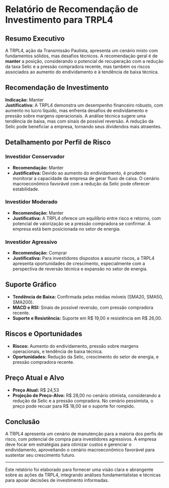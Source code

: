 # Relatório de Recomendação de Investimento para TRPL4

## Resumo Executivo
A TRPL4, ação da Transmissão Paulista, apresenta um cenário misto com fundamentos sólidos, mas desafios técnicos. A recomendação geral é de **manter** a posição, considerando o potencial de recuperação com a redução da taxa Selic e a pressão compradora recente, mas também os riscos associados ao aumento do endividamento e à tendência de baixa técnica.

## Recomendação de Investimento
**Indicação:** Manter  
**Justificativa:** A TRPL4 demonstra um desempenho financeiro robusto, com aumento no lucro líquido, mas enfrenta desafios de endividamento e pressão sobre margens operacionais. A análise técnica sugere uma tendência de baixa, mas com sinais de possível reversão. A redução da Selic pode beneficiar a empresa, tornando seus dividendos mais atraentes.

## Detalhamento por Perfil de Risco

### Investidor Conservador
- **Recomendação:** Manter
- **Justificativa:** Devido ao aumento do endividamento, é prudente monitorar a capacidade da empresa de gerar fluxo de caixa. O cenário macroeconômico favorável com a redução da Selic pode oferecer estabilidade.

### Investidor Moderado
- **Recomendação:** Manter
- **Justificativa:** A TRPL4 oferece um equilíbrio entre risco e retorno, com potencial de valorização se a pressão compradora se confirmar. A empresa está bem posicionada no setor de energia.

### Investidor Agressivo
- **Recomendação:** Comprar
- **Justificativa:** Para investidores dispostos a assumir riscos, a TRPL4 apresenta oportunidades de crescimento, especialmente com a perspectiva de reversão técnica e expansão no setor de energia.

## Suporte Gráfico
- **Tendência de Baixa:** Confirmada pelas médias móveis (SMA20, SMA50, SMA200).
- **MACD e RSI:** Sinais de possível reversão, com pressão compradora recente.
- **Suporte e Resistência:** Suporte em R$ 19,00 e resistência em R$ 26,00.

## Riscos e Oportunidades
- **Riscos:** Aumento do endividamento, pressão sobre margens operacionais, e tendência de baixa técnica.
- **Oportunidades:** Redução da Selic, crescimento do setor de energia, e pressão compradora recente.

## Preço Atual e Alvo
- **Preço Atual:** R$ 24,53
- **Projeção de Preço-Alvo:** R$ 28,00 no cenário otimista, considerando a redução da Selic e a pressão compradora. No cenário pessimista, o preço pode recuar para R$ 18,00 se o suporte for rompido.

## Conclusão
A TRPL4 apresenta um cenário de manutenção para a maioria dos perfis de risco, com potencial de compra para investidores agressivos. A empresa deve focar em estratégias para otimizar custos e gerenciar o endividamento, aproveitando o cenário macroeconômico favorável para sustentar seu crescimento futuro.

---

Este relatório foi elaborado para fornecer uma visão clara e abrangente sobre as ações da TRPL4, integrando análises fundamentalistas e técnicas para apoiar decisões de investimento informadas.